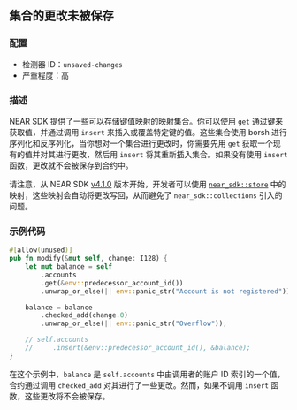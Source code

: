 
## 集合的更改未被保存

### 配置

* 检测器 ID：`unsaved-changes`
* 严重程度：高

### 描述

[NEAR SDK](https://crates.io/crates/near-sdk) 提供了一些可以存储键值映射的映射集合。你可以使用 `get` 通过键来获取值，并通过调用 `insert` 来插入或覆盖特定键的值。这些集合使用 borsh 进行序列化和反序列化，当你想对一个集合进行更改时，你需要先用 `get` 获取一个现有的值并对其进行更改，然后用 `insert` 将其重新插入集合。如果没有使用 `insert` 函数，更改就不会被保存到合约中。

请注意，从 NEAR SDK [v4.1.0](https://docs.rs/near-sdk/4.1.0/near_sdk/index.html) 版本开始，开发者可以使用 [`near_sdk::store`](https://docs.rs/near-sdk/4.1.0/near_sdk/store/index.html) 中的映射，这些映射会自动将更改写回，从而避免了 `near_sdk::collections` 引入的问题。

### 示例代码

```rust
#[allow(unused)]
pub fn modify(&mut self, change: I128) {
    let mut balance = self
        .accounts
        .get(&env::predecessor_account_id())
        .unwrap_or_else(|| env::panic_str("Account is not registered"));

    balance = balance
        .checked_add(change.0)
        .unwrap_or_else(|| env::panic_str("Overflow"));

    // self.accounts
    //     .insert(&env::predecessor_account_id(), &balance);
}
```

在这个示例中，`balance` 是 `self.accounts` 中由调用者的账户 ID 索引的一个值，合约通过调用 `checked_add` 对其进行了一些更改。然而，如果不调用 `insert` 函数，这些更改将不会被保存。
